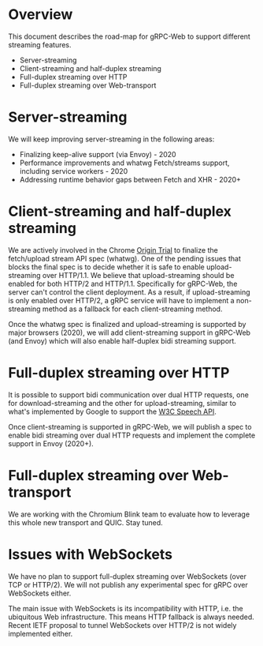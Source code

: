 # Overview

This document describes the road-map for gRPC-Web to support different streaming features.
* Server-streaming
* Client-streaming and half-duplex streaming
* Full-duplex streaming over HTTP
* Full-duplex streaming over Web-transport

# Server-streaming

We will keep improving server-streaming in the following areas:
* Finalizing keep-alive support (via Envoy) - 2020
* Performance improvements and whatwg Fetch/streams support, including service workers - 2020
* Addressing runtime behavior gaps between Fetch and XHR - 2020+

# Client-streaming and half-duplex streaming

We are actively involved in the Chrome [Origin Trial](https://developers.chrome.com/origintrials/#/view_trial/3524066708417413121) 
to finalize the fetch/upload stream API spec (whatwg). One of the pending issues that blocks the final spec is to decide whether it is safe to enable
upload-streaming over HTTP/1.1. We believe that upload-streaming should be enabled for both HTTP/2 and HTTP/1.1. Specifically for gRPC-Web, the server can't control 
the client deployment. As a result, if upload-streaming is only enabled over HTTP/2, a gRPC service will have to implement a non-streaming method 
as a fallback for each client-streaming method.

Once the whatwg spec is finalized and upload-streaming is supported by major browsers (2020), we will add client-streaming support
in gRPC-Web (and Envoy) which will also enable half-duplex bidi streaming support.

# Full-duplex streaming over HTTP

It is possible to support bidi communication over dual HTTP requests, one for download-streaming and the other for upload-streaming, 
similar to what's implemented by Google to support the [W3C Speech API](https://wicg.github.io/speech-api/). 

Once client-streaming is supported in gRPC-Web, we will publish a spec to enable bidi streaming over dual HTTP requests and implement the complete support in Envoy (2020+).

# Full-duplex streaming over Web-transport

We are working with the Chromium Blink team to evaluate how to leverage this whole new transport and QUIC. Stay tuned. 

# Issues with WebSockets

We have no plan to support full-duplex streaming over WebSockets (over TCP or HTTP/2). We will not publish any experimental spec for gRPC over WebSockets either.

The main issue with WebSockets is its incompatibility with HTTP, i.e. the ubiquitous Web infrastructure. This means HTTP fallback is always needed. Recent IETF proposal to tunnel WebSockets over HTTP/2 is not widely implemented either.
